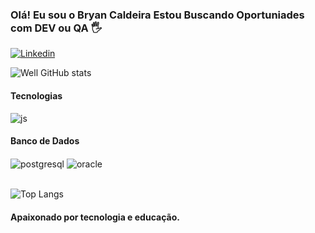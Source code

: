 
### Olá! Eu sou o Bryan Caldeira Estou Buscando Oportuniades com DEV ou QA 🖐️

[![Linkedin](https://img.shields.io/badge/LinkedIn-0077B5?style=for-the-badge&logo=linkedin&logoColor=white)]([https://www.linkedin.com/in/wellington-staff-qa-expert/](https://www.linkedin.com/in/bryan-caldeira-dev/))


![Well GitHub stats](https://github-readme-stats.vercel.app/api?username=wellingtondeoliveirasantos&show_icons=true&theme=dracula&count_private=true)

#### Tecnologias

<div style="display: inline_block">
  <img align="center" alt="js" src="https://img.shields.io/badge/JavaScript-F7DF1E?style=for-the-badge&logo=javascript&logoColor=black" />
</div>

#### Banco de Dados

<div style="display: inline_block">
  <img align="center" alt="postgresql" src="https://img.shields.io/badge/PostgreSQL-0052CC?style=for-the-badge&logo=postgresql&logoColor=white" />
  <img align="center" alt="oracle" src="https://img.shields.io/badge/oracle-E44C30?style=for-the-badge&logo=oracle&logoColor=white" />
</div></br>

![Top Langs](https://github-readme-stats.vercel.app/api/top-langs/?username=bryn1910&layout=compact)

#### Apaixonado por tecnologia e educação.

